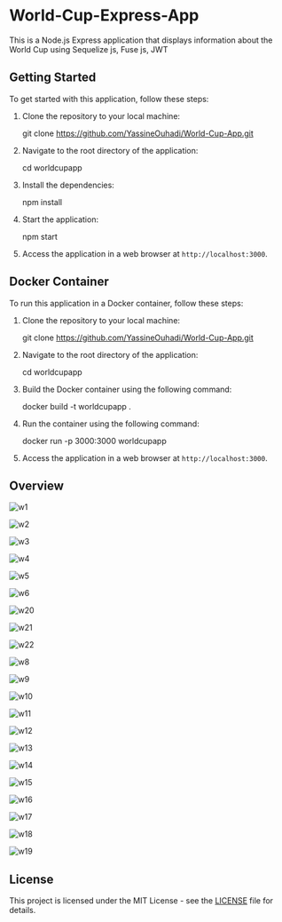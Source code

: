 # World-Cup-Express-App
This is a Node.js Express application that displays information about the World Cup using Sequelize js, Fuse js, JWT

## Getting Started

To get started with this application, follow these steps:

1. Clone the repository to your local machine:

   git clone https://github.com/YassineOuhadi/World-Cup-App.git
   
2. Navigate to the root directory of the application:

   cd worldcupapp
   
 
3. Install the dependencies:

   npm install
   
4. Start the application:

   npm start
   
5. Access the application in a web browser at `http://localhost:3000`.

## Docker Container

To run this application in a Docker container, follow these steps:

1. Clone the repository to your local machine:

   git clone https://github.com/YassineOuhadi/World-Cup-App.git
   
2. Navigate to the root directory of the application:

   cd worldcupapp
   
   
3. Build the Docker container using the following command:

   docker build -t worldcupapp .
   
4. Run the container using the following command:

   docker run -p 3000:3000 worldcupapp
   
5. Access the application in a web browser at `http://localhost:3000`.

## Overview

![w1](https://user-images.githubusercontent.com/109771302/235133800-db715f4d-db85-4e78-927a-e5c372b27b53.png)

![w2](https://user-images.githubusercontent.com/109771302/235133844-195dcf9d-65b7-4de8-b507-e1276b72bd96.png)

![w3](https://user-images.githubusercontent.com/109771302/235133868-cb61d3c9-f191-4057-9497-7324b0e2057d.png)

![w4](https://user-images.githubusercontent.com/109771302/235133897-135efea3-2e0e-47af-8188-dbb6ad565bdb.png)

![w5](https://user-images.githubusercontent.com/109771302/235133915-7f8563c8-f17e-431b-ae27-00612dbcb206.png)

![w6](https://user-images.githubusercontent.com/109771302/235133940-f9c92350-6f43-4475-a2be-79f49c36869b.png)

![w20](https://user-images.githubusercontent.com/109771302/235134998-721c92de-4697-4db7-a1e3-fe12a80ee341.png)

![w21](https://user-images.githubusercontent.com/109771302/235135593-5e158296-9659-4b25-b8d9-befc7b3b79d4.png)

![w22](https://user-images.githubusercontent.com/109771302/235135611-4d48e127-5090-4953-af49-70c1601e031e.png)

![w8](https://user-images.githubusercontent.com/109771302/235134018-0505ede3-3f6f-4ad7-9f3d-d5620bd5161d.png)

![w9](https://user-images.githubusercontent.com/109771302/235134046-6d9624b8-2e3c-4e2c-a6a8-18b9784791b1.png)

![w10](https://user-images.githubusercontent.com/109771302/235134082-6137818b-7374-42c6-b2d7-45acd851fef6.png)

![w11](https://user-images.githubusercontent.com/109771302/235134113-fc341ea4-219b-45bf-a355-4a7cbefb232a.png)

![w12](https://user-images.githubusercontent.com/109771302/235134144-538f1918-da96-4963-bd1b-c99267323467.png)

![w13](https://user-images.githubusercontent.com/109771302/235134166-0e9ba71e-84b1-4a5d-a7d4-9f4aa7d8fa93.png)

![w14](https://user-images.githubusercontent.com/109771302/235134177-f6a16687-25d9-48e9-b218-a1fba1c1d671.png)

![w15](https://user-images.githubusercontent.com/109771302/235134195-abd8e5e6-9724-4fb0-9ad6-771363a334cc.png)

![w16](https://user-images.githubusercontent.com/109771302/235134214-d32a2cdd-514b-4844-883f-10655d88ae53.png)

![w17](https://user-images.githubusercontent.com/109771302/235134301-b7bae940-a860-4656-b2bb-d1fe04b7183f.png)

![w18](https://user-images.githubusercontent.com/109771302/235134318-53f89fce-1f5a-407f-9c5d-1fcf50370a70.png)

![w19](https://user-images.githubusercontent.com/109771302/235134327-9272237c-a1ce-47bb-b81e-d2bebbe2cd59.png)


## License

This project is licensed under the MIT License - see the [LICENSE](LICENSE) file for details.
